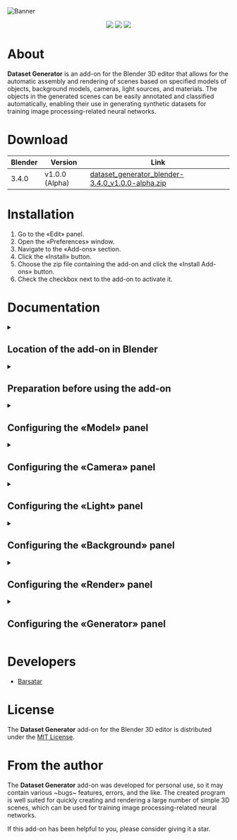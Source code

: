 <picture>
 <img alt="Banner" src="https://github.com/Barsatar/Dataset_Generator_Addon_For_Blender/assets/61797005/26a39b03-83f4-46c9-adc3-56568467b942">
</picture>

<p align="center">
 <img src="https://img.shields.io/badge/Blender%20%20-%203.4.0%20-%20%23FF7400%09?logo=blender">
 <img src="https://img.shields.io/badge/Version%20%20-%20v1.0.0%20(Alpha)%20-%20%234479D4">
 <img src="https://img.shields.io/badge/License%20%20-%20MIT%20-%20%2300CC00">
</p>

<h1>About</h1>

**Dataset Generator** is an add-on for the Blender 3D editor that allows for the automatic assembly and rendering of scenes based on specified models of objects, background models, cameras, light sources, and materials. The objects in the generated scenes can be easily annotated and classified automatically, enabling their use in generating synthetic datasets for training image processing-related neural networks.

<h1>Download</h1>

| Blender | Version | Link |
| --- | --- | --- |
| 3.4.0 | v1.0.0 (Alpha) | [dataset_generator_blender-3.4.0_v1.0.0-alpha.zip](https://github.com/Barsatar/dataset-generator-blender-addon/releases/download/release/dataset_generator_blender-3.4.0_v1.0.0-alpha.zip)

<h1>Installation</h1>

1) Go to the «Edit» panel.
2) Open the «Preferences» window.
3) Navigate to the «Add-ons» section.
4) Click the «Install» button.
5) Choose the zip file containing the add-on and click the «Install Add-ons» button.
6) Check the checkbox next to the add-on to activate it.

<h1>Documentation</h1>

<details>
 <summary><h2>Location of the add-on in Blender</h2></summary>

 > **3D Viewport > UI > Dataset Generator**

 <picture>
  <img src="https://github.com/Barsatar/dataset-generator-blender-addon/assets/61797005/fb047b15-3336-4431-b28b-5ab7db8cf9d9">
 </picture>
</details>

<details>
 <summary><h2>Preparation before using the add-on</h2></summary>
 
 <picture>
  <img src="https://github.com/Barsatar/dataset-generator-blender-addon/assets/61797005/b6c7e514-da64-4316-80e5-d450cdb23551", height=300, align="left">
 </picture>
 
 The process of preparing the scene before using the **Dataset Generator** add-on is quite simple, but several steps need to be followed for the add-on to work correctly.

 <br clear="left">
 
 <h3>Step 1. Creating Collections</h3>
 
 + **«Model Collection»** is a collection intended for storing object models that will be used during scene generation.
 + **«Camera Collection»** is a collection intended for storing cameras that will be used during rendering of the generated scenes.
 + **«Light Collection»** is a collection intended for storing light sources that will be used during rendering of the generated scenes.
 + **«Background Collection»** is a collection intended for storing object models that will serve as the background for the object models from the «Model Collection» during scene generation.

 <picture>
  <img src="https://github.com/Barsatar/dataset-generator-blender-addon/assets/61797005/c1b2b736-c071-492f-9f7c-354de528d01a">
 </picture>

 <p></p>

 > **Note 1**: The names of the collections may differ from the names presented in this documentation.

 <h3>Step 2. Preparing object models for the «Model Collection»</h3>
 
 The «Model Collection» is intended for storing object models that are the target objects for detection, classification, or segmentation by neural networks. This means that only object models from this collection will have masks generated, which are necessary for automatically detecting object boundaries within the generated scene and assigning object classes.

 Before using the **Dataset Generator**, make sure that:
 
 + The object models have the «MESH» type.
 
   <picture>
    <img src="https://github.com/Barsatar/dataset-generator-blender-addon/assets/61797005/8388502d-6977-436e-9da8-a38236a58206">
   </picture>
  
   <p></p>

   > **Note 1**: The «Model Collection» can contain objects with other types, but they will not be used by the add-on during scene generation.\
   > **Note 2**: At least one object with the «MESH» type must be present in the «Model Collection» for the add-on to work.
 
 + The object model's name matches the object data name.
 
   <picture>
    <img src="https://github.com/Barsatar/dataset-generator-blender-addon/assets/61797005/949c31d1-1884-44a9-8e67-67c98c5ec7fb">
   </picture>
 
 + Object models composed of multiple parts are merged into a single object and have a single object data.
 
   <picture>
    <img src="https://github.com/Barsatar/dataset-generator-blender-addon/assets/61797005/4fe6e576-9029-44ea-8535-f0db199a655c" height=150>
   </picture>
  
   <p></p>
   
   > **Note 3**: Parts of a composite object model that are not merged into a single object and do not have a single object data will be treated as separate object models by the add-on.
 
 + The origin points of the object models are located in the desired positions.
 
   <picture>
    <img src="https://github.com/Barsatar/dataset-generator-blender-addon/assets/61797005/7b08aabd-0980-4ac7-ad33-08d70ed5977d" height=150>
   </picture>

 <h3>Step 3. Preparing cameras for the «Camera Collection»</h3>
 
 The «Camera Collection» is intended for storing cameras that will be used for rendering the created scenes. The main task during preparation is to position the cameras in the desired locations within the scene.

 Before using the **Dataset Generator**, make sure that:

 + The camera objects have the «CAMERA» type.

   <picture>
    <img src="https://github.com/Barsatar/dataset-generator-blender-addon/assets/61797005/56237f0a-4c19-41f0-9fd1-fd1623206d88">
   </picture>
   
   <p></p>
   
   > **Note 1**: The «Camera Collection» can contain objects with other types, but they will not be used by the add-on for rendering scenes.
   > **Note 2**: At least one object with the «CAMERA» type must be present in the «Camera Collection» for the add-on to work.

 + The camera object's name matches the camera data name.

   <picture>
    <img src="https://github.com/Barsatar/dataset-generator-blender-addon/assets/61797005/48373a15-bfab-4470-ac1d-29937899a294">
   </picture>
 
 <h3>Step 4. Preparing light sources for the «Light Collection»</h3>
 
 The «Light Collection» is intended for storing light sources that will be used for rendering the created scenes. The main task during preparation is to position the light sources in the desired locations within the scene.

 Before using the **Dataset Generator**, make sure that:

 + The light source objects have the «LIGHT» type.

   <picture>
    <img src="https://github.com/Barsatar/dataset-generator-blender-addon/assets/61797005/bf5a5fc3-cad5-4351-ad4c-643d356e3cd4">
   </picture>
   
   <p></p>
  
   > **Note 1**: The «Light Collection» can contain objects with other types, but they will not be used by the add-on for rendering scenes.\
   > **Note 2**: At least one object with the «LIGHT» type must be present in the «Light Collection» for the add-on to work.

 + The light source object's name matches the light source data name.

   <picture>
    <img src="https://github.com/Barsatar/dataset-generator-blender-addon/assets/61797005/0a9ca4ce-872f-4a53-be70-2174106d7ea4">
   </picture>

 <h3>Step 5. Preparing background object models for the «Background Collection»</h3>

 The «Background Collection» is intended for storing background object models, where the vertices are used as anchor points for the object models from the «Model Collection» during scene generation. The main tasks during preparation are positioning the background object models in the desired locations within the scene and forming vertex groups that will be used to anchor the object models from the «Model Collection».

 <picture>
  <img src="https://github.com/Barsatar/dataset-generator-blender-addon/assets/61797005/cef98e9f-31c1-4770-8887-e6a9ce0c473e" height=200 align="left">
 </picture>

 <picture>
  <img src="https://github.com/Barsatar/dataset-generator-blender-addon/assets/61797005/a75a26ba-bc08-4151-ab64-14e444ca1107" height=200>
 </picture>

 <br clear="left">
 <p></p>

 Before using the **Dataset Generator**, make sure that:

 + The background object models have the «MESH» type.

   <picture>
    <img src="https://github.com/Barsatar/dataset-generator-blender-addon/assets/61797005/630287f1-a143-4edd-b40e-f904bc8f61ed">
   </picture>

   <p></p>
  
   > **Note 1**: The «Background Collection» can contain objects with other types, but they will not be used by the add-on for scene generation.\
   > **Note 2**: At least one object with the «MESH» type must be present in the «Background Collection» for the add-on to work.

 + The background object model's name matches the object data name.

   <picture>
    <img src="https://github.com/Barsatar/dataset-generator-blender-addon/assets/61797005/229c362d-ec82-49ed-b372-545d4d1e5eab">
   </picture>
  
 + Vertex groups are assigned to the background object models.

   <picture>
    <img src="https://github.com/Barsatar/dataset-generator-blender-addon/assets/61797005/f50fb510-687b-4dee-836a-90ed5afabe72">
   </picture>
  
   <p></p>
  
   > **Note 3**: For the add-on to work, each background object model from the «Background Collection»  must have at least one vertex group assigned.

 + Background object models composed of multiple parts are merged into a single object and have a single object data.

   > **Note 4**: Parts of a composite background object model that are not merged into a single object and do not have a single object data will be treated as separate background object models by the add-on.

 <h3>Step 6. Preparing materials for models</h3>

 Materials for the target object models and background object models do not require any specific preparation. For convenience in assigning materials to models, it is recommended to name the materials according to a methodology that allows for quick grouping of materials. For example, **«Model Type» > «Material Type» > «Material Number»**.

 <picture>
  <img src="https://github.com/Barsatar/dataset-generator-blender-addon/assets/61797005/29756a81-3c1b-4660-8d31-85e290470bcd">
 </picture>

 <p></p>

 It is also recommended to create a separate object that is not involved in scene generation, where all created materials will be stored. This is because there is a risk of losing materials during the process of using this add-on.
</details>

<details>
 <summary><h2>Configuring the «Model» panel</h2></summary>
 
 > Documentation is under development.
</details>

<details>
 <summary><h2>Configuring the «Camera» panel</h2></summary>
 
 > Documentation is under development.
</details>

<details>
 <summary><h2>Configuring the «Light» panel</h2></summary>
 
 > Documentation is under development.
</details>

<details>
 <summary><h2>Configuring the «Background» panel</h2></summary>
 
 > Documentation is under development.
</details>

<details>
 <summary><h2>Configuring the «Render» panel</h2></summary>
 
 > Documentation is under development.
</details>

<details>
 <summary><h2>Configuring the «Generator» panel</h2></summary>
 
 > Documentation is under development.
</details>

<h1>Developers</h1>

+ [Barsatar](https://github.com/Barsatar)

<h1>License</h1>

The **Dataset Generator** add-on for the Blender 3D editor is distributed under the [MIT License](https://github.com/Barsatar/dataset-generator-blender-addon/blob/main/LICENSE.md).

<h1>From the author</h1>

The **Dataset Generator** add-on was developed for personal use, so it may contain various ~bugs~ features, errors, and the like. The created program is well suited for quickly creating and rendering a large number of simple 3D scenes, which can be used for training image processing-related neural networks.

If this add-on has been helpful to you, please consider giving it a star.
